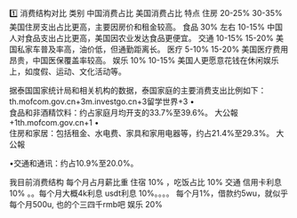 


1️⃣ 消费结构对比
类别	中国消费占比	美国消费占比	特点
住房	20-25%	30-35%	美国住房支出占比更高，主要因房价和租金较高。
食品	30% 左右	10-15%	中国人对食品支出占比更高，美国因农业发达食品更便宜。
交通	10-15%	15-20%	美国私家车普及率高，油价低，但通勤距离长。
医疗	5-10%	15-20%	美国医疗费用昂贵，中国医保覆盖率较高。
娱乐	10%	10-15%	美国人更愿意花钱在休闲娱乐上，如度假、运动、文化活动等。




据泰国国家统计局和相关机构的数据，泰国家庭的主要消费支出比例如下：​ th.mofcom.gov.cn+3m.investgo.cn+3留学世界+3   •  
食品和非酒精饮料：​约占家庭月均开支的33.7%至39.6%。 ​ 大公報+1th.mofcom.gov.cn+1    •  
住房和家居：​包括租金、水电费、家具和家用电器等，约占21.4%至29.3%。 ​ 大公報   

•交通和通讯：​约占10.9%至20.0%。


我目前消费结构 每个月占月薪比重
住宿 10% ，吃饭占比  10%  交通 
信用卡利息 10%    。。每个月大概4k利息
usdt利息 10%。。。。 每个月1%，借款约5wu，就似乎每个月500u, 也的个三四千rmb吧
娱乐  20%
